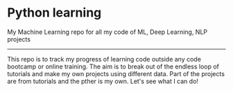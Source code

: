 # Python learning

My Machine Learning repo for all my code of ML, Deep Learning, NLP projects

---
This repo is to track my progress of learning code outside any code bootcamp or online training. The aim is to break out of the
endless loop of tutorials and make my own projects using different data. Part of the projects are from tutorials and the pther is 
my own. Let's see what I can do! 
